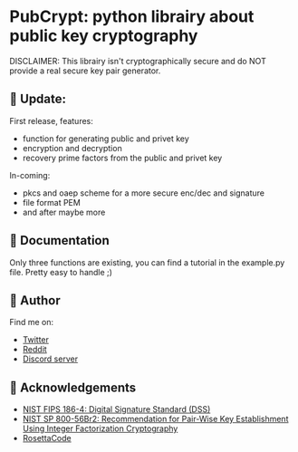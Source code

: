 # PubCrypt: python librairy about public key cryptography

DISCLAIMER: This librairy isn't cryptographically secure and do NOT provide a real secure key pair generator.

## 📢 Update:

First release, features:
- function for generating public and privet key
- encryption and decryption 
- recovery prime factors from the public and privet key

In-coming:
- pkcs and oaep scheme for a more secure enc/dec and signature
- file format PEM
- and after maybe more

## 📄 Documentation

Only three functions are existing, you can find a tutorial in the example.py file. Pretty easy to handle ;)


## 🔗 Author
Find me on:
- [Twitter](https://twitter.com/Bl4om_Archie)
- [Reddit](https://www.reddit.com/user/archie_bloom)
- [Discord server](https://discord.gg/D2wGP62)


## 📜 Acknowledgements

 - [NIST FIPS 186-4: Digital Signature Standard (DSS)](https://nvlpubs.nist.gov/nistpubs/fips/nist.fips.186-4.pdf)
 - [NIST SP 800-56Br2: Recommendation for Pair-Wise Key Establishment Using Integer Factorization Cryptography](https://nvlpubs.nist.gov/nistpubs/SpecialPublications/NIST.SP.800-56Br2.pdf)
 - [RosettaCode](https://rosettacode.org/wiki/Rosetta_Code)

